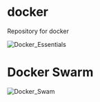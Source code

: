 # docker
Repository for docker

![Docker_Essentials](https://user-images.githubusercontent.com/120474799/211717099-1089215d-1e17-4a28-ab74-9d76ffe28c73.png)

# Docker Swarm
![Docker_Swam](https://user-images.githubusercontent.com/120474799/211718762-6a6782d3-27e0-4560-b726-4cd63722131d.png)

